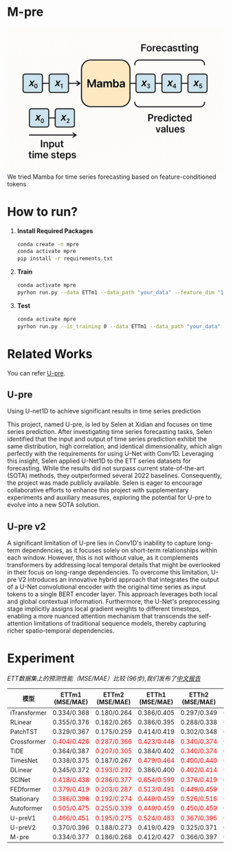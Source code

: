# M-pre
![teaser](https://github.com/Selen-Suyue/Selen-Suyue.github.io/blob/master/images/mpre.png)  
We tried Mamba for time series forecasting based on feature-conditioned tokens

# How to run?

1. **Install Required Packages**
   
   ```bash
   conda create -n mpre
   conda activate mpre
   pip install -r requirements.txt
   ```

2. **Train**
   
   ```bash
   conda activate mpre
   pyrhon run.py --data ETTm1 --data_path "your_data" --feature_dim "12 for m1/m2 and 11 for h1 and h2" 
   ```

3. **Test**
   ```bash
   conda activate mpre
   pyrhon run.py --is_training 0 --data ETTm1 --data_path "your_data" --feature_dim "12 for m1/m2 and 11 for h1 and h2" 
   ```

# Related Works
You can refer [U-pre](https://github.com/Selen-Suyue/U-pre).
## U-pre
Using U-net1D to achieve significant results in time series prediction

This project, named U-pre, is led by Selen at Xidian and focuses on time series prediction. After investigating time series forecasting tasks, Selen identified that the input and output of time series prediction exhibit the same distribution, high correlation, and identical dimensionality, which align perfectly with the requirements for using U-Net with Conv1D. Leveraging this insight, Selen applied U-Net1D to the ETT series datasets for forecasting. While the results did not surpass current state-of-the-art (SOTA) methods, they outperformed several 2022 baselines. Consequently, the project was made publicly available. Selen is eager to encourage collaborative efforts to enhance this project with supplementary experiments and auxiliary measures, exploring the potential for U-pre to evolve into a new SOTA solution. 

## U-pre v2

A significant limitation of U-pre lies in Conv1D's inability to capture long-term dependencies, as it focuses solely on short-term relationships within each window. However, this is not without value, as it complements transformers by addressing local temporal details that might be overlooked in their focus on long-range dependencies. To overcome this limitation, U-pre V2 introduces an innovative hybrid approach that integrates the output of a U-Net convolutional encoder with the original time series as input tokens to a single BERT encoder layer. This approach leverages both local and global contextual information. Furthermore, the U-Net's preprocessing stage implicitly assigns local gradient weights to different timesteps, enabling a more nuanced attention mechanism that transcends the self-attention limitations of traditional sequence models, thereby capturing richer spatio-temporal dependencies.

# Experiment

*ETT数据集上的预测性能（MSE/MAE）比较 (96步),我们发布了[中文报告](M_pre.pdf)*

| 模型 | ETTm1 (MSE/MAE) | ETTm2 (MSE/MAE) | ETTh1 (MSE/MAE) | ETTh2 (MSE/MAE) | 平均 (MSE/MAE) |
|------|-----------------|-----------------|-----------------|-----------------|----------------|
| iTransformer | 0.334/0.368 | 0.180/0.264 | 0.386/0.405 | 0.297/0.349 | 0.299/0.347 |
| RLinear | 0.355/0.376 | 0.182/0.265 | 0.386/0.395 | 0.288/0.338 | 0.303/0.344 |
| PatchTST | 0.329/0.367 | 0.175/0.259 | 0.414/0.419 | 0.302/0.348 | 0.305/0.348 |
| Crossformer | <span style="color:red">0.404/0.426</span> | <span style="color:red">0.287/0.366</span> | <span style="color:red">0.423/0.448</span> | <span style="color:red">0.340/0.374</span> | <span style="color:red">0.364/0.404</span> |
| TiDE | 0.364/0.387 | <span style="color:red">0.207/0.305</span> | 0.384/0.402 | <span style="color:red">0.340/0.374</span> | 0.324/0.367 |
| TimesNet | 0.338/0.375 | 0.187/0.267 | <span style="color:red">0.479/0.464</span> | <span style="color:red">0.400/0.440</span> | <span style="color:red">0.351/0.387</span> |
| DLinear | 0.345/0.372 | <span style="color:red">0.193/0.292</span> | 0.386/0.400 | <span style="color:red">0.402/0.414</span> | <span style="color:red">0.332/0.369</span> |
| SCINet | <span style="color:red">0.418/0.438</span> | <span style="color:red">0.286/0.377</span> | <span style="color:red">0.654/0.599</span> | <span style="color:red">0.376/0.419</span> | <span style="color:red">0.434/0.458</span> |
| FEDformer | <span style="color:red">0.379/0.419</span> | <span style="color:red">0.203/0.287</span> | <span style="color:red">0.513/0.491</span> | <span style="color:red">0.449/0.459</span> | <span style="color:red">0.386/0.414</span> |
| Stationary | <span style="color:red">0.386/0.398</span> | <span style="color:red">0.192/0.274</span> | <span style="color:red">0.449/0.459</span> | <span style="color:red">0.526/0.516</span> | <span style="color:red">0.388/0.412</span> |
| Autoformer | <span style="color:red">0.505/0.475</span> | <span style="color:red">0.255/0.339</span> | <span style="color:red">0.449/0.459</span> | <span style="color:red">0.450/0.459</span> | <span style="color:red">0.415/0.433</span> |
| U-preV1 | <span style="color:red">0.466/0.451</span> | <span style="color:red">0.195/0.275</span> | <span style="color:red">0.524/0.483</span> | <span style="color:red">0.367/0.395</span> | <span style="color:red">0.388/0.401</span> |
| U-preV2 | 0.370/0.396 | 0.188/0.273 | 0.419/0.429 | 0.325/0.371 | 0.326/0.367 |
| M-pre | 0.334/0.377 | 0.186/0.268 | 0.412/0.427 | 0.366/0.397 | 0.325/0.367 |
